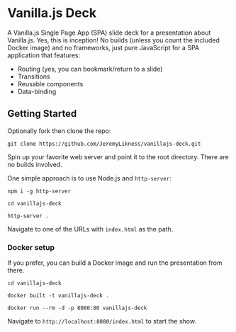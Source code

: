 # Vanilla.js Deck

A Vanilla.js Single Page App (SPA) slide deck for a presentation about Vanilla.js. Yes, this is inception! No builds (unless you
count the included Docker image) and no frameworks, just pure JavaScript for a SPA application that features:

- Routing (yes, you can bookmark/return to a slide)
- Transitions
- Reusable components
- Data-binding

## Getting Started

Optionally fork then clone the repo:

`git clone https://github.com/JeremyLikness/vanillajs-deck.git`

Spin up your favorite web server and point it to the root directory. There are no builds involved.

One simple approach is to use Node.js and `http-server`: 

`npm i -g http-server`

`cd vanillajs-deck`

`http-server .`

Navigate to one of the URLs with `index.html` as the path.

### Docker setup

If you prefer, you can build a Docker image and run the presentation from there.

`cd vanillajs-deck`

`docker built -t vanillajs-deck .`

`docker run --rm -d -p 8080:80 vanillajs-deck`

Navigate to `http://localhost:8080/index.html` to start the show.

